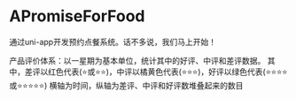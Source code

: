 # APromiseForFood
通过uni-app开发预约点餐系统。话不多说，我们马上开始！

产品评价体系：以一星期为基本单位，统计其中的好评、中评和差评数据。
其中，差评以红色代表(⭐或⭐⭐)，中评以橘黄色代表(⭐⭐⭐)，好评以绿色代表(⭐⭐⭐⭐或⭐⭐⭐⭐⭐)
横轴为时间，纵轴为差评、中评和好评数堆叠起来的数目
